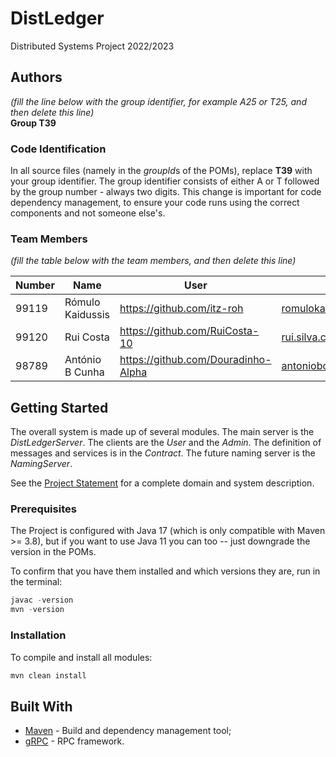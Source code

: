 # DistLedger

Distributed Systems Project 2022/2023

## Authors

*(fill the line below with the group identifier, for example A25 or T25, and then delete this line)*  
**Group T39**

### Code Identification

In all source files (namely in the *groupId*s of the POMs), replace __T39__ with your group identifier. The group
identifier consists of either A or T followed by the group number - always two digits. This change is important for 
code dependency management, to ensure your code runs using the correct components and not someone else's.

### Team Members

*(fill the table below with the team members, and then delete this line)*

| Number | Name             | User                                | Email                              |
|--------|------------------|-------------------------------------|------------------------------------|
| 99119  | Rómulo Kaidussis | https://github.com/itz-roh          | romulokaidussis@tecnico.ulisboa.pt |
| 99120  | Rui Costa        | https://github.com/RuiCosta-10      | rui.silva.costa@tecnico.ulisboa.pt |
| 98789  | António B Cunha  | https://github.com/Douradinho-Alpha | antoniobcunha@tecnico.ulisboa.pt   |

## Getting Started

The overall system is made up of several modules. The main server is the _DistLedgerServer_. The clients are the _User_ 
and the _Admin_. The definition of messages and services is in the _Contract_. The future naming server
is the _NamingServer_.

See the [Project Statement](https://github.com/tecnico-distsys/DistLedger) for a complete domain and system description.

### Prerequisites

The Project is configured with Java 17 (which is only compatible with Maven >= 3.8), but if you want to use Java 11 you
can too -- just downgrade the version in the POMs.

To confirm that you have them installed and which versions they are, run in the terminal:

```s
javac -version
mvn -version
```

### Installation

To compile and install all modules:

```s
mvn clean install
```

## Built With

* [Maven](https://maven.apache.org/) - Build and dependency management tool;
* [gRPC](https://grpc.io/) - RPC framework.
